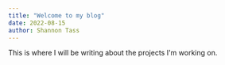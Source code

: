 ```yaml
---
title: "Welcome to my blog"
date: 2022-08-15
author: Shannon Tass
---
```


This is where I will be writing about the projects I'm working on.  
